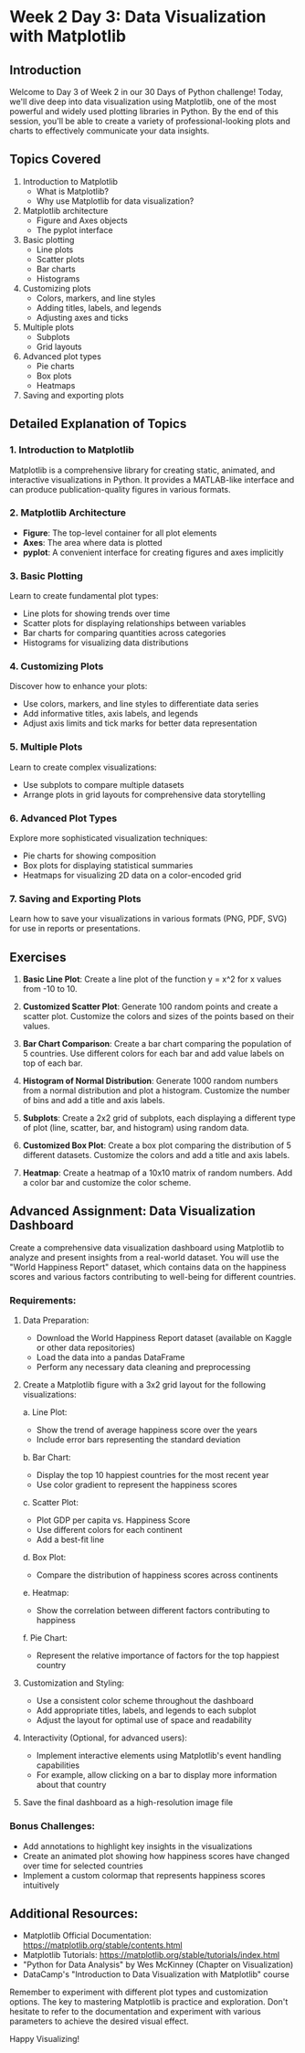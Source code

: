 # Week 2 Day 3: Data Visualization with Matplotlib

## Introduction
Welcome to Day 3 of Week 2 in our 30 Days of Python challenge! Today, we'll dive deep into data visualization using Matplotlib, one of the most powerful and widely used plotting libraries in Python. By the end of this session, you'll be able to create a variety of professional-looking plots and charts to effectively communicate your data insights.

## Topics Covered
1. Introduction to Matplotlib
   - What is Matplotlib?
   - Why use Matplotlib for data visualization?
2. Matplotlib architecture
   - Figure and Axes objects
   - The pyplot interface
3. Basic plotting
   - Line plots
   - Scatter plots
   - Bar charts
   - Histograms
4. Customizing plots
   - Colors, markers, and line styles
   - Adding titles, labels, and legends
   - Adjusting axes and ticks
5. Multiple plots
   - Subplots
   - Grid layouts
6. Advanced plot types
   - Pie charts
   - Box plots
   - Heatmaps
7. Saving and exporting plots

## Detailed Explanation of Topics

### 1. Introduction to Matplotlib
Matplotlib is a comprehensive library for creating static, animated, and interactive visualizations in Python. It provides a MATLAB-like interface and can produce publication-quality figures in various formats.

### 2. Matplotlib Architecture
- **Figure**: The top-level container for all plot elements
- **Axes**: The area where data is plotted
- **pyplot**: A convenient interface for creating figures and axes implicitly

### 3. Basic Plotting
Learn to create fundamental plot types:
- Line plots for showing trends over time
- Scatter plots for displaying relationships between variables
- Bar charts for comparing quantities across categories
- Histograms for visualizing data distributions

### 4. Customizing Plots
Discover how to enhance your plots:
- Use colors, markers, and line styles to differentiate data series
- Add informative titles, axis labels, and legends
- Adjust axis limits and tick marks for better data representation

### 5. Multiple Plots
Learn to create complex visualizations:
- Use subplots to compare multiple datasets
- Arrange plots in grid layouts for comprehensive data storytelling

### 6. Advanced Plot Types
Explore more sophisticated visualization techniques:
- Pie charts for showing composition
- Box plots for displaying statistical summaries
- Heatmaps for visualizing 2D data on a color-encoded grid

### 7. Saving and Exporting Plots
Learn how to save your visualizations in various formats (PNG, PDF, SVG) for use in reports or presentations.

## Exercises

1. **Basic Line Plot**: Create a line plot of the function y = x^2 for x values from -10 to 10.

2. **Customized Scatter Plot**: Generate 100 random points and create a scatter plot. Customize the colors and sizes of the points based on their values.

3. **Bar Chart Comparison**: Create a bar chart comparing the population of 5 countries. Use different colors for each bar and add value labels on top of each bar.

4. **Histogram of Normal Distribution**: Generate 1000 random numbers from a normal distribution and plot a histogram. Customize the number of bins and add a title and axis labels.

5. **Subplots**: Create a 2x2 grid of subplots, each displaying a different type of plot (line, scatter, bar, and histogram) using random data.

6. **Customized Box Plot**: Create a box plot comparing the distribution of 5 different datasets. Customize the colors and add a title and axis labels.

7. **Heatmap**: Create a heatmap of a 10x10 matrix of random numbers. Add a color bar and customize the color scheme.

## Advanced Assignment: Data Visualization Dashboard

Create a comprehensive data visualization dashboard using Matplotlib to analyze and present insights from a real-world dataset. You will use the "World Happiness Report" dataset, which contains data on the happiness scores and various factors contributing to well-being for different countries.

### Requirements:

1. Data Preparation:
   - Download the World Happiness Report dataset (available on Kaggle or other data repositories)
   - Load the data into a pandas DataFrame
   - Perform any necessary data cleaning and preprocessing

2. Create a Matplotlib figure with a 3x2 grid layout for the following visualizations:

   a. Line Plot:
      - Show the trend of average happiness score over the years
      - Include error bars representing the standard deviation

   b. Bar Chart:
      - Display the top 10 happiest countries for the most recent year
      - Use color gradient to represent the happiness scores

   c. Scatter Plot:
      - Plot GDP per capita vs. Happiness Score
      - Use different colors for each continent
      - Add a best-fit line

   d. Box Plot:
      - Compare the distribution of happiness scores across continents

   e. Heatmap:
      - Show the correlation between different factors contributing to happiness

   f. Pie Chart:
      - Represent the relative importance of factors for the top happiest country

3. Customization and Styling:
   - Use a consistent color scheme throughout the dashboard
   - Add appropriate titles, labels, and legends to each subplot
   - Adjust the layout for optimal use of space and readability

4. Interactivity (Optional, for advanced users):
   - Implement interactive elements using Matplotlib's event handling capabilities
   - For example, allow clicking on a bar to display more information about that country

5. Save the final dashboard as a high-resolution image file

### Bonus Challenges:

- Add annotations to highlight key insights in the visualizations
- Create an animated plot showing how happiness scores have changed over time for selected countries
- Implement a custom colormap that represents happiness scores intuitively

## Additional Resources:
- Matplotlib Official Documentation: https://matplotlib.org/stable/contents.html
- Matplotlib Tutorials: https://matplotlib.org/stable/tutorials/index.html
- "Python for Data Analysis" by Wes McKinney (Chapter on Visualization)
- DataCamp's "Introduction to Data Visualization with Matplotlib" course

Remember to experiment with different plot types and customization options. The key to mastering Matplotlib is practice and exploration. Don't hesitate to refer to the documentation and experiment with various parameters to achieve the desired visual effect.

Happy Visualizing!
